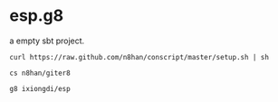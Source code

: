 esp.g8
======

a empty sbt project.

```
curl https://raw.github.com/n8han/conscript/master/setup.sh | sh

cs n8han/giter8

g8 ixiongdi/esp
```
